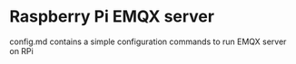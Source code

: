 # Raspberry Pi EMQX server

config.md contains a simple configuration commands to run EMQX server on RPi
